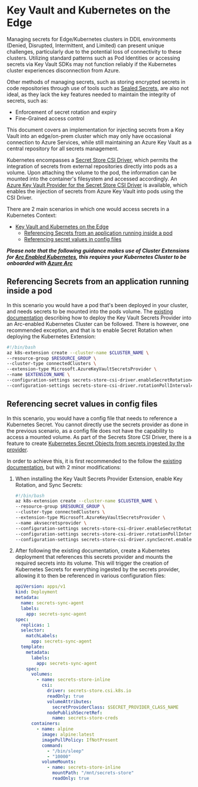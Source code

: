 # Key Vault and Kubernetes on the Edge

Managing secrets for Edge/Kubernetes clusters in DDIL environments (Denied, Disrupted, Intermittent, and Limited) can present unique challenges, particularly due to the potential loss of connectivity to these clusters. Utilizing standard patterns such as Pod Identities or accessing secrets via Key Vault SDKs may not function reliably if the Kubernetes cluster experiences disconnection from Azure.

Other methods of managing secrets, such as storing encrypted secrets in code repositories through use of tools such as [Sealed Secrets](https://github.com/bitnami-labs/sealed-secrets), are also not ideal, as they lack the key features needed to maintain the integrity of secrets, such as:

- Enforcement of secret rotation and expiry
- Fine-Grained access control

This document covers an implementation for injecting secrets from a Key Vault into an edge/on-prem cluster which may only have occasional connection to Azure Services, while still maintaining an Azure Key Vault as a central repository for all secrets management.

Kubernetes encompasses a [Secret Store CSI Driver](https://secrets-store-csi-driver.sigs.k8s.io/), which permits the integration of secrets from external repositories directly into pods as a volume. Upon attaching the volume to the pod, the information can be mounted into the container's filesystem and accessed accordingly. An [Azure Key Vault Provider for the Secret Store CSI Driver](https://learn.microsoft.com/azure/aks/csi-secrets-store-driver) is available, which enables the injection of secrets from Azure Key Vault into pods using the CSI Driver.

There are 2 main scenarios in which one would access secrets in a Kubernetes Context:

- [Key Vault and Kubernetes on the Edge](#key-vault-and-kubernetes-on-the-edge)
  - [Referencing Secrets from an application running inside a pod](#referencing-secrets-from-an-application-running-inside-a-pod)
  - [Referencing secret values in config files](#referencing-secret-values-in-config-files)

**_Please note that the following guidance makes use of Cluster Extensions for [Arc Enabled Kubernetes](https://learn.microsoft.com/azure/azure-arc/kubernetes/conceptual-extensions), this requires your Kubernetes Cluster to be onboarded with [Azure Arc](https://learn.microsoft.com/en-us/azure/azure-arc/kubernetes/overview)_**

## Referencing Secrets from an application running inside a pod

In this scenario you would have a pod that's been deployed in your cluster, and needs secrets to be mounted into the pods volume. The [existing documentation](https://learn.microsoft.com/azure/azure-arc/kubernetes/tutorial-akv-secrets-provider) describing how to deploy the Key Vault Secrets Provider into an Arc-enabled Kubernetes Cluster can be followed. There is however, one recommended exception, and that is to enable Secret Rotation when deploying the Kubernetes Extension:

```bash
#!/bin/bash
az k8s-extension create --cluster-name $CLUSTER_NAME \
--resource-group $RESOURCE_GROUP \
--cluster-type connectedClusters \
--extension-type Microsoft.AzureKeyVaultSecretsProvider \
--name $EXTENSION_NAME \
--configuration-settings secrets-store-csi-driver.enableSecretRotation=true
--configuration-settings secrets-store-csi-driver.rotationPollInterval=2m
```

## Referencing secret values in config files

In this scenario, you would have a config file that needs to reference a Kubernetes Secret. You cannot directly use the secrets provider as done in the previous scenario, as a config file does not have the capability to access a mounted volume. As part of the Secrets Store CSI Driver, there is a feature to create [Kubernetes Secret Objects from secrets ingested by the provider](https://secrets-store-csi-driver.sigs.k8s.io/topics/sync-as-kubernetes-secret.html).

In order to achieve this, it is first recommended to the follow the [existing documentation](https://learn.microsoft.com/azure/azure-arc/kubernetes/tutorial-akv-secrets-provider), but with 2 minor modifications:

1. When installing the Key Vault Secrets Provider Extension, enable Key Rotation, and Sync Secrets:

    ```bash
    #!/bin/bash
    az k8s-extension create --cluster-name $CLUSTER_NAME \
    --resource-group $RESOURCE_GROUP \
    --cluster-type connectedClusters \
    --extension-type Microsoft.AzureKeyVaultSecretsProvider \
    --name akvsecretsprovider \
    --configuration-settings secrets-store-csi-driver.enableSecretRotation=true \
    --configuration-settings secrets-store-csi-driver.rotationPollInterval=2m \
    --configuration-settings secrets-store-csi-driver.syncSecret.enabled=true
    ```

1. After following the existing documentation, create a Kubernetes deployment that references this secrets provider and mounts the required secrets into its volume. This will trigger the creation of Kubernetes Secrets for everything ingested by the secrets provider, allowing it to then be referenced in various configuration files:

      ```yaml
      apiVersion: apps/v1
      kind: Deployment
      metadata:
        name: secrets-sync-agent
        labels:
          app: secrets-sync-agent
      spec:
        replicas: 1
        selector:
          matchLabels:
            app: secrets-sync-agent
        template:
          metadata:
            labels:
              app: secrets-sync-agent
          spec:
            volumes:
              - name: secrets-store-inline
                csi:
                  driver: secrets-store.csi.k8s.io
                  readOnly: true
                  volumeAttributes:
                    secretProviderClass: $SECRET_PROVIDER_CLASS_NAME
                  nodePublishSecretRef:
                    name: secrets-store-creds
            containers:
              - name: alpine
                image: alpine:latest
                imagePullPolicy: IfNotPresent
                command:
                  - "/bin/sleep"
                  - "10000"
                volumeMounts:
                  - name: secrets-store-inline
                    mountPath: "/mnt/secrets-store"
                    readOnly: true
      ```
